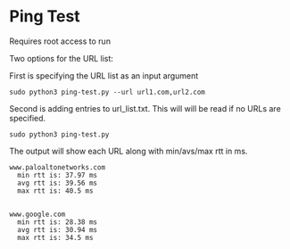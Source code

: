 # Ping Test

Requires root access to run

Two options for the URL list:

First is specifying the URL list as an input argument
```angular2
sudo python3 ping-test.py --url url1.com,url2.com
```

Second is adding entries to url_list.txt. This will will be read
if no URLs are specified.

```angular2
sudo python3 ping-test.py
```

The output will show each URL along with min/avs/max rtt in ms.

```
www.paloaltonetworks.com
  min rtt is: 37.97 ms
  avg rtt is: 39.56 ms
  max rtt is: 40.5 ms


www.google.com
  min rtt is: 28.38 ms
  avg rtt is: 30.94 ms
  max rtt is: 34.5 ms
```

